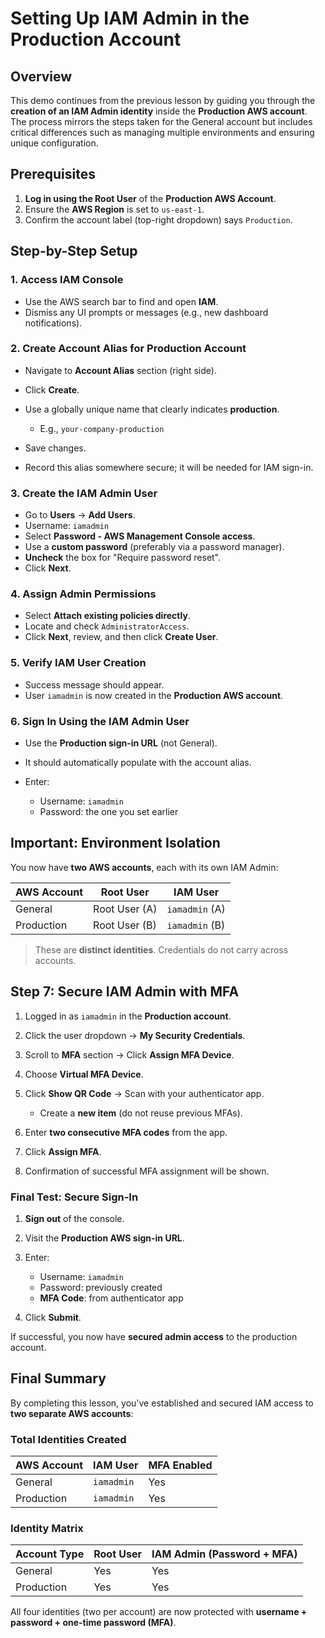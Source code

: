 # Setting Up IAM Admin in the Production Account

## Overview

This demo continues from the previous lesson by guiding you through the **creation of an IAM Admin identity** inside the **Production AWS account**. The process mirrors the steps taken for the General account but includes critical differences such as managing multiple environments and ensuring unique configuration.

## Prerequisites

1. **Log in using the Root User** of the **Production AWS Account**.
2. Ensure the **AWS Region** is set to `us-east-1`.
3. Confirm the account label (top-right dropdown) says `Production`.

## Step-by-Step Setup

### 1. **Access IAM Console**

- Use the AWS search bar to find and open **IAM**.
- Dismiss any UI prompts or messages (e.g., new dashboard notifications).

### 2. **Create Account Alias for Production Account**

- Navigate to **Account Alias** section (right side).
- Click **Create**.
- Use a globally unique name that clearly indicates **production**.

  - E.g., `your-company-production`

- Save changes.
- Record this alias somewhere secure; it will be needed for IAM sign-in.

### 3. **Create the IAM Admin User**

- Go to **Users** → **Add Users**.
- Username: `iamadmin`
- Select **Password - AWS Management Console access**.
- Use a **custom password** (preferably via a password manager).
- **Uncheck** the box for "Require password reset".
- Click **Next**.

### 4. **Assign Admin Permissions**

- Select **Attach existing policies directly**.
- Locate and check `AdministratorAccess`.
- Click **Next**, review, and then click **Create User**.

### 5. **Verify IAM User Creation**

- Success message should appear.
- User `iamadmin` is now created in the **Production AWS account**.

### 6. **Sign In Using the IAM Admin User**

- Use the **Production sign-in URL** (not General).
- It should automatically populate with the account alias.
- Enter:

  - Username: `iamadmin`
  - Password: the one you set earlier

## Important: Environment Isolation

You now have **two AWS accounts**, each with its own IAM Admin:

| AWS Account | Root User     | IAM User       |
| ----------- | ------------- | -------------- |
| General     | Root User (A) | `iamadmin` (A) |
| Production  | Root User (B) | `iamadmin` (B) |

> These are **distinct identities**. Credentials do not carry across accounts.

## Step 7: Secure IAM Admin with MFA

1. Logged in as `iamadmin` in the **Production account**.
2. Click the user dropdown → **My Security Credentials**.
3. Scroll to **MFA** section → Click **Assign MFA Device**.
4. Choose **Virtual MFA Device**.
5. Click **Show QR Code** → Scan with your authenticator app.

   - Create a **new item** (do not reuse previous MFAs).

6. Enter **two consecutive MFA codes** from the app.
7. Click **Assign MFA**.
8. Confirmation of successful MFA assignment will be shown.

### Final Test: Secure Sign-In

1. **Sign out** of the console.
2. Visit the **Production AWS sign-in URL**.
3. Enter:

   - Username: `iamadmin`
   - Password: previously created
   - **MFA Code**: from authenticator app

4. Click **Submit**.

If successful, you now have **secured admin access** to the production account.

## Final Summary

By completing this lesson, you've established and secured IAM access to **two separate AWS accounts**:

### Total Identities Created

| AWS Account | IAM User   | MFA Enabled |
| ----------- | ---------- | ----------- |
| General     | `iamadmin` | Yes         |
| Production  | `iamadmin` | Yes         |

### Identity Matrix

| Account Type | Root User | IAM Admin (Password + MFA) |
| ------------ | --------- | -------------------------- |
| General      | Yes       | Yes                        |
| Production   | Yes       | Yes                        |

All four identities (two per account) are now protected with **username + password + one-time password (MFA)**.
